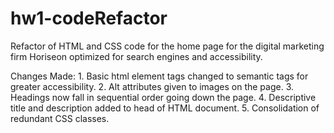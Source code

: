 # hw1-codeRefactor

Refactor of HTML and CSS code for the home page for the digital marketing firm Horiseon optimized for search engines and accessibility.

Changes Made:
    1. Basic html element tags changed to semantic tags for greater accessibility.
    2. Alt attributes given to images on the page.
    3. Headings now fall in sequential order going down the page.
    4. Descriptive title and description added to head of HTML document.
    5. Consolidation of redundant CSS classes.

